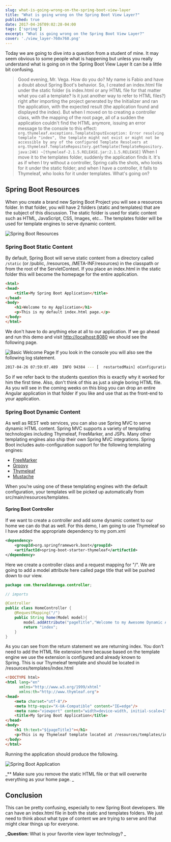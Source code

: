 ```yaml
---
slug: what-is-going-wrong-on-the-spring-boot-view-layer
title: "What is going wrong on the Spring Boot View Layer?"
published: true
date: 2017-04-26T09:02:28-04:00
tags: ['spring']
excerpt: "What is going wrong on the Spring Boot View Layer?"
cover: './view_layer-760x760.png'
---
```


Today we are going to dive into a question from a student of mine. It may seem obvious to some people what is happening but unless you really understand what is going on in the Spring Boot View Layer It can be a little bit confusing.

> Good evening, Mr. Vega. How do you do? My name is Fabio and have a doubt about Spring Boot's behavior. So, I created an index.html file under the static folder (is index.html or any HTML file for that matter what you call a template? Is it just another way to refer to HTML files?) right after importing the project generated by the Initializer and ran the application, with the expected result (the application found and displayed the index). But when I moved on to creating a controller class, with the mapping of the root page, all of a sudden the application couldn't find the HTML anymore, issuing an error message to the console to this effect:  `org.thymeleaf.exceptions.TemplateInputException: Error resolving template "index", the template might not exist or might not be accessible by any of the configured Template Resolvers at org.thymeleaf.TemplateRepository.getTemplate(TemplateRepository.java:246) ~[thymeleaf-2.1.5.RELEASE.jar:2.1.5.RELEASE]`  When I move it to the templates folder, suddenly the application finds it. It's as if when I try without a controller, Spring calls the shots, who looks for it under the static folder; and when I have a controller, it falls to Thymeleaf, who looks for it under templates. What's going on?

## Spring Boot Resources

When you create a brand new Spring Boot Project you will see a resources folder. In that folder, you will have 2 folders (static and templates) that are the subject of this discussion. The static folder is used for static content such as HTML, JavaScript, CSS, Images, etc... The templates folder will be used for template engines to serve dynamic content.

![Spring Boot Resources](./2017-04-26_07-44-17.png)

### Spring Boot Static Content

By default, Spring Boot will serve static content from a directory called  `/static`  (or /public, /resources, /META-INF/resources) in the classpath or from the root of the ServletContext. If you place an index.html in the static folder this will become the homepage for the entire application. 

```html
<html>
<head>
    <title>My Spring Boot Application</title>
</head>
<body>
    <h1>Welcome to my Application</h1>
    <p>This is my default index.html page.</p>
</body>
</html>
```

We don't have to do anything else at all to our application. If we go ahead and run this demo and visit [http://localhost:8080](http://localhost:8080) we should see the following page. 

![Basic Welcome Page](./2017-04-26_07-59-29.png) If you look in the console you will also see the following log statement. 

```bash
2017-04-26 07:59:07.489  INFO 94384 --- [  restartedMain] oConfiguration$WelcomePageHandlerMapping : Adding welcome page: class path resource [static/index.html]
```

So if we refer back to the students question this is exactly why it worked for him the first time. Also, don't think of this as just a single boring HTML file. As you will see in the coming weeks on this blog you can drop an entire Angular application in that folder if you like and use that as the front-end to your application. 

### Spring Boot Dynamic Content

As well as REST web services, you can also use Spring MVC to serve dynamic HTML content. Spring MVC supports a variety of templating technologies including Thymeleaf, FreeMarker, and JSPs. Many other templating engines also ship their own Spring MVC integrations. Spring Boot includes auto-configuration support for the following templating engines:

*   [FreeMarker](http://freemarker.org/docs/)
*   [Groovy](http://docs.groovy-lang.org/docs/next/html/documentation/template-engines.html#_the_markuptemplateengine)
*   [Thymeleaf](http://www.thymeleaf.org/)
*   [Mustache](https://mustache.github.io/)

When you’re using one of these templating engines with the default configuration, your templates will be picked up automatically from src/main/resources/templates.

#### Spring Boot Controller

If we want to create a controller and add some dynamic content to our home we can do that as well. For this demo, I am going to use Thymeleaf so I have added the appropriate dependency to my pom.xml

```xml
<dependency>
	<groupId>org.springframework.boot</groupId>
	<artifactId>spring-boot-starter-thymeleaf</artifactId>
</dependency>
```

Here we create a controller class and a request mapping for "/". We are going to add a model attribute here called page title that will be pushed down to our view. 

```java
package com.therealdanvega.controller;

// imports

@Controller
public class HomeController {
    @RequestMapping("/")
    public String home(Model model){
        model.addAttribute("pageTitle","Welcome to my Awesome Dynamic Application");
        return "index";
    }
}
```

As you can see from the return statement we are returning index. You don't need to add the HTML file extension here because based on the template engine we use the extension is configured and already known to Spring. This is our Thymeleaf template and should be located in /resources/templates/index.html

```html
<!DOCTYPE html>
<html lang="en"
      xmlns="http://www.w3.org/1999/xhtml"
      xmlns:th="http://www.thymleaf.org">
<head>
    <meta charset="utf-8"/>
    <meta http-equiv="X-UA-Compatible" content="IE=edge"/>
    <meta name="viewport" content="width=device-width, initial-scale=1"/>
    <title>My Spring Boot Application</title>
</head>
<body>
    <h1 th:text="${pageTitle}"></h1>
    <p>This is my Thymeleaf template located at /resources/templates/index.html</p>
</body>
</html>
```

Running the application should produce the following. 

![Spring Boot Application](./2017-04-26_08-52-04.png)

_** Make sure you remove the static HTML file or that will overwrite everything as your home page. _

## Conclusion

This can be pretty confusing, especially to new Spring Boot developers. We can have an index.html file in both the static and templates folders. We just need to think about what type of content we are trying to serve and that might clear things up for everyone. 

_**Question:** What is your favorite view layer technology? _
